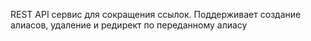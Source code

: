 REST API сервис для сокращения ссылок.
Поддерживает создание алиасов, удаление и редирект по переданному алиасу
